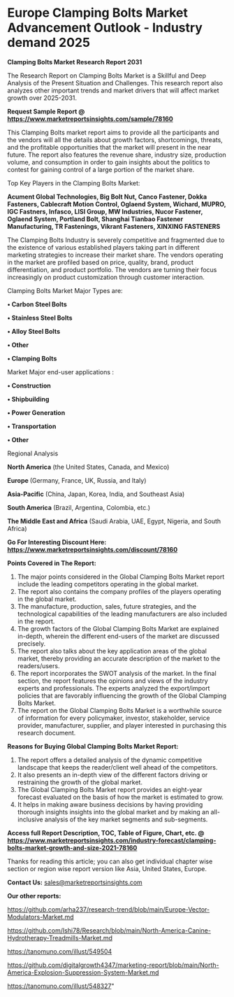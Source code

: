 # Europe Clamping Bolts Market Advancement Outlook - Industry demand 2025

<strong>Clamping Bolts Market Research Report 2031</strong>

The Research Report on Clamping Bolts Market is a Skillful and Deep Analysis of the Present Situation and Challenges. This research report also analyzes other important trends and market drivers that will affect market growth over 2025-2031.

<strong>Request Sample Report @ <a href=https://www.marketreportsinsights.com/sample/78160>https://www.marketreportsinsights.com/sample/78160</a></strong>

This Clamping Bolts market report aims to provide all the participants and the vendors will all the details about growth factors, shortcomings, threats, and the profitable opportunities that the market will present in the near future. The report also features the revenue share, industry size, production volume, and consumption in order to gain insights about the politics to contest for gaining control of a large portion of the market share.

Top Key Players in the Clamping Bolts Market:

<strong>Acument Global Technologies, Big Bolt Nut, Canco Fastener, Dokka Fasteners, Cablecraft Motion Control, Oglaend System, Wichard, MUPRO, IGC Fastners, Infasco, LISI Group, MW Industries, Nucor Fastener, Oglaend System, Portland Bolt, Shanghai Tianbao Fastener Manufacturing, TR Fastenings, Vikrant Fasteners, XINXING FASTENERS</strong>

The Clamping Bolts Industry is severely competitive and fragmented due to the existence of various established players taking part in different marketing strategies to increase their market share. The vendors operating in the market are profiled based on price, quality, brand, product differentiation, and product portfolio. The vendors are turning their focus increasingly on product customization through customer interaction.

Clamping Bolts Market Major Types are:

<strong>• Carbon Steel Bolts

• Stainless Steel Bolts

• Alloy Steel Bolts

• Other

• Clamping Bolts</strong>

Market Major end-user applications :

<strong>• Construction

• Shipbuilding

• Power Generation

• Transportation

• Other</strong>

Regional Analysis

</u><strong><b>North America</b></strong> (the United States, Canada, and Mexico)

<strong><b>Europe </b></strong>(Germany, France, UK, Russia, and Italy)

<strong><b>Asia-Pacific</b></strong> (China, Japan, Korea, India, and Southeast Asia)

<strong><b>South America</b></strong> (Brazil, Argentina, Colombia, etc.)

<strong><b>The Middle East and Africa</b></strong> (Saudi Arabia, UAE, Egypt, Nigeria, and South Africa)

<strong>Go For Interesting Discount Here: <a href=https://www.marketreportsinsights.com/discount/78160>https://www.marketreportsinsights.com/discount/78160</a></strong>

<strong>Points Covered in The Report:</strong>
<ol>
  <li>The major points considered in the Global Clamping Bolts Market report include the leading competitors operating in the global market.</li>
  <li>The report also contains the company profiles of the players operating in the global market.</li>
  <li>The manufacture, production, sales, future strategies, and the technological capabilities of the leading manufacturers are also included in the report.</li>
  <li>The growth factors of the Global Clamping Bolts Market are explained in-depth, wherein the different end-users of the market are discussed precisely.</li>
  <li>The report also talks about the key application areas of the global market, thereby providing an accurate description of the market to the readers/users.</li>
  <li>The report incorporates the SWOT analysis of the market. In the final section, the report features the opinions and views of the industry experts and professionals. The experts analyzed the export/import policies that are favorably influencing the growth of the Global Clamping Bolts Market.</li>
  <li>The report on the Global Clamping Bolts Market is a worthwhile source of information for every policymaker, investor, stakeholder, service provider, manufacturer, supplier, and player interested in purchasing this research document.</li>
</ol>
<strong>Reasons for Buying Global Clamping Bolts Market Report:</strong>

<ol>
  <li>The report offers a detailed analysis of the dynamic competitive landscape that keeps the reader/client well ahead of the competitors.</li>
  <li>It also presents an in-depth view of the different factors driving or restraining the growth of the global market.</li>
  <li>The Global Clamping Bolts Market report provides an eight-year forecast evaluated on the basis of how the market is estimated to grow.</li>
  <li>It helps in making aware business decisions by having providing thorough insights insights into the global market and by making an all-inclusive analysis of the key market segments and sub-segments.</li>
</ol>
<strong>Access full Report Description, TOC, Table of Figure, Chart, etc. @ <a href=https://www.marketreportsinsights.com/industry-forecast/clamping-bolts-market-growth-and-size-2021-78160>https://www.marketreportsinsights.com/industry-forecast/clamping-bolts-market-growth-and-size-2021-78160</a></strong>


Thanks for reading this article; you can also get individual chapter wise section or region wise report version like Asia, United States, Europe.

<strong>Contact Us:</strong>
sales@marketreportsinsights.com

<strong>Our other reports:</strong>

<a href=https://github.com/arha237/research-trend/blob/main/Europe-Vector-Modulators-Market.md>https://github.com/arha237/research-trend/blob/main/Europe-Vector-Modulators-Market.md</a>

<a href=https://github.com/Ishi78/Research/blob/main/North-America-Canine-Hydrotherapy-Treadmills-Market.md>https://github.com/Ishi78/Research/blob/main/North-America-Canine-Hydrotherapy-Treadmills-Market.md</a>

<a href=https://tanomuno.com/illust/549504>https://tanomuno.com/illust/549504</a>

<a href=https://github.com/digitalgrowth4347/marketing-report/blob/main/North-America-Explosion-Suppression-System-Market.md>https://github.com/digitalgrowth4347/marketing-report/blob/main/North-America-Explosion-Suppression-System-Market.md</a>

<a href=https://tanomuno.com/illust/548327>https://tanomuno.com/illust/548327</a>"
